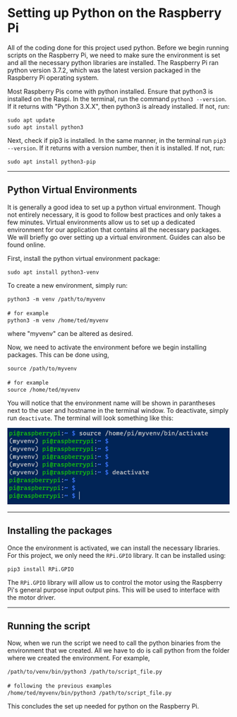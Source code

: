 # Setting up Python on the Raspberry Pi

All of the coding done for this project used python. Before we begin running scripts on the Raspberry Pi, we need to make sure the environment is set and all the necessary python libraries are installed. The Raspberry Pi ran python version 3.7.2, which was the latest version packaged in the Raspberry Pi operating system.&#x20;

Most Raspberry Pis come with python installed. Ensure that python3 is installed on the Raspi. In the terminal, run the command `python3 --version`. If it returns with "Python 3.X.X", then python3 is already installed. If not, run:

    sudo apt update
    sudo apt install python3

Next, check if pip3 is installed. In the same manner, in the terminal run `pip3 --version`. If it returns with a version number, then it is installed. If not, run:

    sudo apt install python3-pip

***

## Python Virtual Environments

It is generally a good idea to set up a python virtual environment. Though not entirely necessary, it is good to follow best practices and only takes a few minutes. Virtual environments allow us to set up a dedicated environment for our application that contains all the necessary packages. We will briefly go over setting up a virtual environment. Guides can also be found online.

First, install the python virtual environment package:

    sudo apt install python3-venv

To create a new environment, simply run:

    python3 -m venv /path/to/myvenv

    # for example
    python3 -m venv /home/ted/myvenv

where "myvenv" can be altered as desired.

Now, we need to activate the environment before we begin installing packages. This can be done using,

    source /path/to/myvenv

    # for example
    source /home/ted/myvenv

You will notice that the environment name will be shown in parantheses next to the user and hostname in the terminal window. To deactivate, simply run `deactivate`. The terminal will look something like this:

![](./images/activate.png)

***

## Installing the packages

Once the environment is activated, we can install the necessary libraries. For this project, we only need the `RPi.GPIO` library. It can be installed using:

    pip3 install RPi.GPIO

The `RPi.GPIO` library will allow us to control the motor using the Raspberry Pi's general purpose input output pins. This will be used to interface with the motor driver.

***

## Running the script

Now, when we run the script we need to call the python binaries from the environment that we created. All we have to do is call python from the folder where we created the environment. For example,

    /path/to/venv/bin/python3 /path/to/script_file.py

    # following the previous examples
    /home/ted/myvenv/bin/python3 /path/to/script_file.py

This concludes the set up needed for python on the Raspberry Pi.
